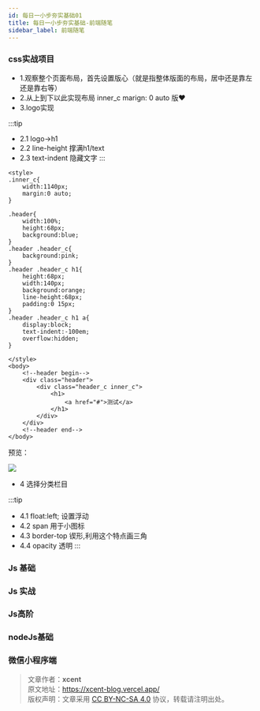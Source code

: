 ```yaml
---
id: 每日一小步夯实基础01
title: 每日一小步夯实基础-前端随笔
sidebar_label: 前端随笔
---
```

### css实战项目 

 - 1.观察整个页面布局，首先设置版心（就是指整体版面的布局，居中还是靠左还是靠右等）
 - 2.从上到下以此实现布局 inner_c  marign: 0 auto 版♥ 
 - 3.logo实现

:::tip
 - 2.1  logo->h1
 - 2.2  line-height 撑满h1/text
 - 2.3  text-indent 隐藏文字
:::
  
``` 
<style>
.inner_c{
	width:1140px;
	margin:0 auto;
}

.header{
	width:100%;
	height:68px;
	background:blue;
}
.header .header_c{ 
	background:pink;
}
.header .header_c h1{
	height:68px;
	width:140px;
	background:orange;  
	line-height:68px;
	padding:0 15px;
}
.header .header_c h1 a{
	display:block;
	text-indent:-100em;
	overflow:hidden;
}

</style>
<body>
	<!--header begin-->
	<div class="header">
		<div class="header_c inner_c">
			<h1>
				<a href="#">测试</a>
			</h1>
		</div>
	</div>
	<!--header end--> 
</body>

 ```

预览：

![](https://gitee.com/gongme/blog-image/raw/master/img/20210318144554.png)


 - 4 选择分类栏目 
 
:::tip
 - 4.1  float:left; 设置浮动
 - 4.2  span 用于小图标
 - 4.3  border-top 锲形,利用这个特点画三角
 - 4.4  opacity 透明
:::




### Js 基础
 
  
### Js 实战
 

### Js高阶


### nodeJs基础


### 微信小程序端
 


> 文章作者：**xcent**  
> 原文地址：<https://xcent-blog.vercel.app/>  
> 版权声明：文章采用 [CC BY-NC-SA 4.0](https://creativecommons.org/licenses/by/4.0/deed.zh) 协议，转载请注明出处。

